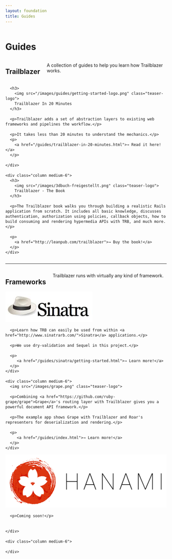 ```yaml
---
layout: foundation
title: Guides
---
```


<div class="hero little-hero">
  <div class="hero-unit">
    <div class="row text-center">
      <div class="columns">
        <h1>
          Guides
        </h1>
      </div>
    </div>
  </div>
</div>

<div class="row text-center">
  <div class="columns">
    <h2>Trailblazer</h2>
  <p>
  A collection of guides to help you learn how Trailblazer works.
  </p>
  </div>
</div>


<section class="guide">
  <div class="row">
    <div class="column medium-6">

      <h3>
        <img src="/images/guides/getting-started-logo.png" class="teaser-logo">
        Trailblazer In 20 Minutes
      </h3>

      <p>Trailblazer adds a set of abstraction layers to existing web frameworks and pipelines the workflow.</p>

      <p>It takes less than 20 minutes to understand the mechanics.</p>
      <p>
        <a href="/guides/trailblazer-in-20-minutes.html">→ Read it here!</a>
      </p>

    </div>

    <div class="column medium-6">
      <h3>
        <img src="/images/3dbuch-freigestellt.png" class="teaser-logo">
        Trailblazer - The Book
      </h3>

      <p>The Trailblazer book walks you through building a realistic Rails application from scratch. It includes all basic knowledge, discusses authentication, authorization using policies, callback objects, how to build consuming and rendering hypermedia APIs with TRB, and much more.</p>

      <p>
        <a href="http://leanpub.com/trailblazer">→ Buy the book!</a>
      </p>
    </div>
  </div>
</div>

<div class="row">
  <hr>
</div>

<div class="row text-center">
  <div class="columns">
    <h2>Frameworks</h2>
  <p>
  Trailblazer runs with virtually any kind of framework.
  </p>
  </div>
</div>


<section class="guide">
  <div class="row">
    <div class="column medium-6">
      <img src="/images/sinatra-hat.png" class="teaser-logo">

      <p>Learn how TRB can easily be used from within <a href="http://www.sinatrarb.com/">Sinatra</a> applications.</p>

      <p>We use dry-validation and Sequel in this project.</p>

      <p>
         <a href="/guides/sinatra/getting-started.html">→ Learn more!</a>
      </p>
    </div>

    <div class="column medium-6">
      <img src="/images/grape.png" class="teaser-logo">

      <p>Combining <a href="https://github.com/ruby-grape/grape">Grape</a>'s routing layer with Trailblazer gives you a powerful document API framework.</p>

      <p>The example app shows Grape with Trailblazer and Roar's representers for deserialization and rendering.</p>

      <p>
         <a href="/guides/index.html">→ Learn more!</a>
      </p>
    </div>
  </div>

  <div class="row">
    <div class="column medium-6">
      <img src="/images/hanami.png" class="teaser-logo">

      <p>Coming soon!</p>


    </div>

    <div class="column medium-6">

    </div>
  </div>


</section>

